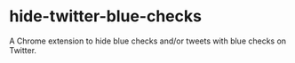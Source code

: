 # hide-twitter-blue-checks
A Chrome extension to hide blue checks and/or tweets with blue checks on Twitter.
